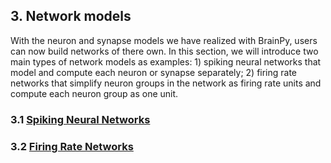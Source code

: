 ## 3. Network models

With the neuron and synapse models we have realized with BrainPy, users can now build networks of there own. In this section, we will introduce two main types of network models as examples: 1) spiking neural networks that model and compute each neuron or synapse separately; 2) firing rate networks that simplify neuron groups in the network as firing rate units and compute each neuron group as one unit.

### 3.1 [Spiking Neural Networks](networks/spiking_neural_networks.md)

### 3.2 [Firing Rate Networks](networks/rate_models.md)
